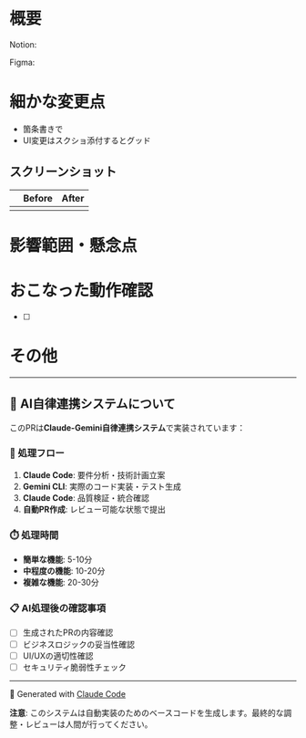 # 概要

<!-- タスクのURL。なければ次の行を削除してください -->
Notion: 

<!-- デザインのURL。なければ次の行を削除してください -->
Figma: 

<!-- レビュアーが理解できるよう、このプルリクの概要と共に、どうしておこなったかの背景が以下に書かれているとグッド -->

# 細かな変更点

<!-- コード自体の変更についてサマリを記載する。レビュアーが「なんで概要に書かれていないこれが変更されたんだろう？」と思わないように説明するのがポイントです -->

- 箇条書きで
- UI変更はスクショ添付するとグッド

## スクリーンショット

<!-- Command + Shift + Control + 4 でスクリーンショットして Command + V でここに貼り付けるのが楽。以下のテーブルは必要に応じて使ってください -->

|       | Before | After |
| :---: | :----: | :---: |
|  |  |  |

# 影響範囲・懸念点

<!-- レビュアーに見てほしい点、影響しそうな機能 -->

# おこなった動作確認

<!-- おこなった動作確認を箇条書きで。大きなUI変更は iOS Safari / Android Chrome での確認もすること -->
* [ ] 

# その他

<!-- レビュアーへのメッセージや一言などあれば -->

---

## 🤖 AI自律連携システムについて

このPRは**Claude-Gemini自律連携システム**で実装されています：

### 🔄 処理フロー
1. **Claude Code**: 要件分析・技術計画立案
2. **Gemini CLI**: 実際のコード実装・テスト生成  
3. **Claude Code**: 品質検証・統合確認
4. **自動PR作成**: レビュー可能な状態で提出

### ⏱️ 処理時間
- **簡単な機能**: 5-10分
- **中程度の機能**: 10-20分  
- **複雑な機能**: 20-30分

### 📋 AI処理後の確認事項
- [ ] 生成されたPRの内容確認
- [ ] ビジネスロジックの妥当性確認
- [ ] UI/UXの適切性確認
- [ ] セキュリティ脆弱性チェック

---

🤖 Generated with [Claude Code](https://claude.ai/code)

**注意**: このシステムは自動実装のためのベースコードを生成します。最終的な調整・レビューは人間が行ってください。